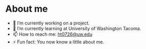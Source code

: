# About me
<!--
**ht0726/ht0726** is a ✨ _special_ ✨ repository because its `README.md` (this file) appears on your GitHub profile.

Here are some ideas to get you started:
- 👯 I’m looking to collaborate on ...
- 🤔 I’m looking for help with ...
- 💬 Ask me about 
-->
- 🔭 I’m currently working on a project.
- 🌱 I’m currently learning at University of Washington Tacoma.
- 📫 How to reach me: ht0726@uw.edu
- ⚡ Fun fact: You now know a little about me.
